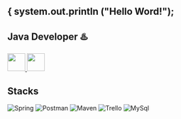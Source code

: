 ## { system.out.println ("Hello Word!");

 ## Java Developer ♨️

 <div>
  
  <a href="https://www.linkedin.com/in/mykaeli-fernandes-9931a1214/" target="_blank">
  <img height="40" width="40" src="https://cdn-icons-png.flaticon.com/512/174/174857.png" target="_blank">
  </a>
  <a href="mailto:mykaelifernandes@hotmail.com" target="_blank">
  <img heigth="40" width="40" src="https://user-images.githubusercontent.com/88605247/236301653-9222d250-352d-454b-ae2a-b6806f256914.png">
  </a>
  
  ## Stacks
 
  ![Spring](https://img.shields.io/badge/Spring-6DB33F?style=for-the-badge&logo=spring&logoColor=white)
  ![Postman](https://img.shields.io/badge/Postman-FF6C37?style=for-the-badge&logo=Postman&logoColor=white)
  ![Maven](https://img.shields.io/badge/apache_maven-C71A36?style=for-the-badge&logo=apachemaven&logoColor=white)
  ![Trello](https://img.shields.io/badge/Trello-0052CC?style=for-the-badge&logo=trello&logoColor=white)
  ![MySql](https://img.shields.io/badge/MySQL-005C84?style=for-the-badge&logo=mysql&logoColor=white)
  
 </div>
 
